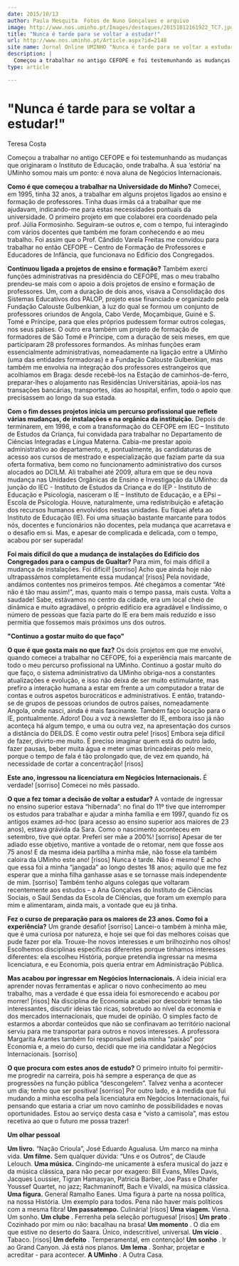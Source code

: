 ```yaml
---
date: 2015/10/13
author: Paula Mesquita  Fotos de Nuno Gonçalves e arquivo
image: http://www.nos.uminho.pt/Images/destaques/20151012161922_TC7.jpg
title: "Nunca é tarde para se voltar a estudar!"
url: http://www.nos.uminho.pt/Article.aspx?id=2148
site name: Jornal Online UMINHO "Nunca é tarde para se voltar a estudar!"
description: |
  Começou a trabalhar no antigo CEFOPE e foi testemunhando as mudanças que originaram o Instituto de Educação, onde trabalha. À sua ‘estória’ na UMinho somou mais um ponto -- é nova aluna de Negócios Internacionais.
type: article

---
```

# "Nunca é tarde para se voltar a estudar!"




Teresa Costa

Começou a trabalhar no antigo CEFOPE e foi testemunhando as mudanças que originaram o Instituto de Educação, onde trabalha. À sua ‘estória’ na UMinho somou mais um ponto: é nova aluna de Negócios Internacionais.

**Como é que começou a trabalhar na Universidade do Minho?** 
Comecei, em 1995, tinha 32 anos, a trabalhar em alguns projetos ligados ao ensino e formação de professores. Tinha duas irmãs cá a trabalhar que me ajudavam, indicando-me para estas necessidades pontuais da universidade. O primeiro projeto em que colaborei era coordenado pela prof. Júlia Formosinho. Seguiram-se outros e, com o tempo, fui interagindo com vários docentes que também me foram conhecendo e ao meu trabalho. Foi assim que o Prof. Cândido Varela Freitas me convidou para trabalhar no então CEFOPE – Centro de Formação de Professores e Educadores de Infância, que funcionava no Edifício dos Congregados.

**Continuou ligada a projetos de ensino e formação?** 
Também exerci funções administrativas na presidência do CEFOPE, mas o meu trabalho prendeu-se mais com o apoio a dois projetos de ensino e formação de professores. Um, com a duração de dois anos, visava a Consolidação dos Sistemas Educativos dos PALOP, projeto esse financiado e organizado pela Fundação Calouste Gulbenkian, à luz do qual se formou um conjunto de professores oriundos de Angola, Cabo Verde, Moçambique, Guiné e S. Tomé e Príncipe, para que eles próprios pudessem formar outros colegas, nos seus países. O outro era também um projeto de formação de formadores de São Tomé e Príncipe, com a duração de seis meses, em que participaram 28 professores formandos. As minhas funções eram essencialmente administrativas, nomeadamente na ligação entre a UMinho (uma das entidades formadoras) e a Fundação Calouste Gulbenkian, mas também me envolvia na integração dos professores estrangeiros que acolhíamos em Braga: desde recebê-los na Estação de caminhos-de-ferro, preparar-lhes o alojamento nas Residências Universitárias, apoiá-los nas transações bancárias, transportes, idas ao hospital, enfim, todo o apoio que precisassem ao longo da sua estada.

**Com o fim desses projetos inicia um percurso profissional que reflete várias mudanças, de instalações e na orgânica da instituição.** 
Depois de terminarem, em 1998, e com a transformação do CEFOPE em IEC – Instituto de Estudos da Criança, fui convidada para trabalhar no Departamento de Ciências Integradas e Língua Materna. Cabia-me prestar apoio administrativo ao departamento, e, pontualmente, às candidaturas de acesso aos cursos de mestrado e especialização que faziam parte da sua oferta formativa, bem como no funcionamento administrativo dos cursos alocados ao DCILM. Ali trabalhei até 2009, altura em que se deu nova mudança nas Unidades Orgânicas de Ensino e Investigação da UMinho: da junção do IEC - Instituto de Estudos da Criança e do IEP - Instituto de Educação e Psicologia, nasceram o IE – Instituto de Educação, e a EPsi – Escola de Psicologia. Houve, naturalmente, uma redistribuição e afetação dos recursos humanos envolvidos nestas unidades. Eu fiquei afeta ao Instituto de Educação (IE). Foi uma situação bastante marcante para todos nós, docentes e funcionários não docentes, pela mudança que acarretava e o desafio em si. Mas, e apesar de complicada e delicada, com o tempo, acabou por ser superada!

**Foi mais difícil do que a mudança de instalações do Edifício dos Congregados para o campus de Gualtar?** 
Para mim, foi mais difícil a mudança de instalações. Foi difícil! [sorriso] Acho que ainda hoje não ultrapassámos completamente essa mudança! [risos] Pela novidade, andámos contentes nos primeiros tempos. Até chegámos a comentar “Até não é tão mau assim!”, mas, quanto mais o tempo passa, mais custa. Volta a saudade! Sabe, estávamos no centro da cidade, era um local cheio de dinâmica e muito agradável, o próprio edifício era agradável e lindíssimo, o número de pessoas que fazia parte do IE era bem mais reduzido e isso permitia que fossemos mais próximos uns dos outros.


**"Continuo a gostar muito do que faço"** 

**O que é que gosta mais no que faz?** 
Os dois projetos em que me envolvi, quando comecei a trabalhar no CEFOPE, foi a experiência mais marcante de todo o meu percurso profissional na UMinho. Continuo a gostar muito do que faço, o sistema administrativo da UMinho obriga-nos a constantes atualizações e evolução, e isso não deixa de ser muito estimulante, mas prefiro a interação humana a estar em frente a um computador a tratar de contas e outros aspetos burocráticos e administrativos. E então, tratando-se de grupos de pessoas oriundos de outros países, nomeadamente Angola, onde nasci, ainda é mais fascinante. Também faço locução para o IE, pontualmente. Adoro! Dou a voz à newsletter do IE, embora isso já não aconteça há algum tempo, e uma ou outra vez, na apresentação dos cursos a distância do DEILDS. É como vestir outra pele! [risos] Embora seja difícil de fazer, divirto-me muito. É preciso imaginar quem está do outro lado, fazer pausas, beber muita água e meter umas brincadeiras pelo meio, porque o tempo de fala é tão prolongado que, de vez em quando, há necessidade de cortar a concentração! [risos]

**Este ano, ingressou na licenciatura em Negócios Internacionais.** 
É verdade! [sorriso] Comecei no mês passado.

**O que a fez tomar a decisão de voltar a estudar?** 
A vontade de ingressar no ensino superior estava “hibernada”: no final do 11º tive que interromper os estudos para trabalhar e ajudar a minha família e em 1997, quando fiz os antigos exames ad-hoc (para acesso ao ensino superior aos maiores de 23 anos), estava grávida da Sara. Como o nascimento aconteceu em setembro, tive que optar. Preferi ser mãe a 200%! [sorriso] Apesar de ter adiado esse objetivo, mantive a vontade de o retomar, nem que fosse aos 75 anos! E da mesma ideia partilha a minha mãe, não fosse ela também caloira da UMinho este ano! [risos] Nunca é tarde. Não é mesmo! E acho que essa foi a minha “jangada” ao longo destes 18 anos; aquilo que me fez esperar que a minha filha ganhasse asas e se tornasse mais independente de mim. [sorriso] Também tenho alguns colegas que voltaram recentemente aos estudos – a Ana Gonçalves do Instituto de Ciências Sociais, o Saúl Sendas da Escola de Ciências, que foram um exemplo para mim e alimentaram, ainda mais, a vontade que eu já tinha.

**Fez o curso de preparação para os maiores de 23 anos. Como foi a experiência?** 
Um grande desafio! [sorriso] Lancei-o também à minha mãe, que é uma curiosa por natureza, e hoje sei que foi das melhores coisas que pude fazer por ela. Trouxe-lhe novos interesses e um brilhozinho nos olhos! Escolhemos disciplinas específicas diferentes porque tínhamos interesses diferentes: ela escolheu História, porque pretendia ingressar na mesma licenciatura, e eu Economia, pois queria entrar em Administração Pública.

**Mas acabou por ingressar em Negócios Internacionais.** 
A ideia inicial era aprender novas ferramentas e aplicar o novo conhecimento ao meu trabalho, mas a verdade é que essa ideia foi esmorecendo e acabou por morrer! [risos] Na disciplina de Economia acabei por descobrir temas tão interessantes, discutir ideias tão ricas, sobretudo ao nível da economia e dos mercados internacionais, que mudei de opinião. O simples facto de estarmos a abordar conteúdos que não se confinavam ao território nacional serviu para me transportar para outros e novos interesses. A professora Margarita Arantes também foi responsável pela minha “paixão” por Economia e, a meio do curso, decidi que me iria candidatar a Negócios Internacionais. [sorriso]

**O que procura com estes anos de estudo?** 
O primeiro intuito foi permitir-me progredir na carreira, pois há sempre a esperança de que as progressões na função pública “descongelem”. Talvez venha a acontecer um dia; tenho que ser positiva! [sorriso] Por outro lado, e à medida que fui mudando a minha escolha pela licenciatura em Negócios Internacionais, fui pensando que estaria a criar um novo caminho de possibilidades e novas oportunidades. Estou ao serviço desta casa e “visto a camisola”, mas estou recetiva ao que o futuro me possa trazer!


**Um olhar pessoal** 

**Um livro.**  “Nação Crioula”, José Eduardo Agualusa. Um marco na minha vida.
**Um filme.**  Sem qualquer dúvida: “Uns e os Outros”, de Claude Lelouch.
**Uma música.**  Cingindo-me unicamente à esfera musical do jazz e da música clássica, para não pecar por exagero: Bill Evans, Miles Davis, Jacques Loussier, Tigran Hamasyan, Patricia Barber, Joe Pass e Dhafer Youssef Quartet, no jazz; Rachmaninoff, Bach e Vivaldi, na música clássica.
**Uma figura.**  General Ramalho Eanes. Uma figura à parte na nossa política, na nossa História. Um exemplo para todos. Pena não haver mais políticos com a mesma fibra!
**Um passatempo.**  Culinária! [risos]
**Uma viagem.**  Viena. Um sonho.
**Um clube** . Ferrenha pela seleção portuguesa! [risos]
**Um prato** . Cozinhado por mim ou não: bacalhau na brasa!
**Um momento** . O dia em que estive no deserto do Saara. Único, indescritível, universal.
**Um vício** . Tabaco. [risos]
**Um defeito** . Temperamental, em contenção!
**Um sonho** . Ir ao Grand Canyon. Já está nos planos.
**Um lema** . Sonhar, projetar e acreditar - para acontecer.
**A UMinho** . A Outra Casa.
